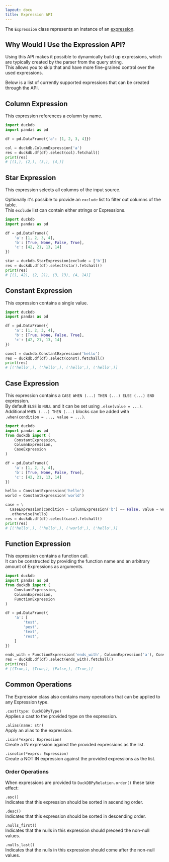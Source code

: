 ```yaml
---
layout: docu
title: Expression API
---
```


The `Expression` class represents an instance of an [expression](../../sql/expressions/overview).

## Why Would I Use the Expression API?

Using this API makes it possible to dynamically build up expressions, which are typically created by the parser from the query string.  
This allows you to skip that and have more fine-grained control over the used expressions.

Below is a list of currently supported expressions that can be created through the API.  

## Column Expression

This expression references a column by name.

```py
import duckdb
import pandas as pd

df = pd.DataFrame({'a': [1, 2, 3, 4]})

col = duckdb.ColumnExpression('a')
res = duckdb.df(df).select(col).fetchall()
print(res)
# [(1,), (2,), (3,), (4,)]
```

## Star Expression

This expression selects all columns of the input source.  

Optionally it's possible to provide an `exclude` list to filter out columns of the table.  
This `exclude` list can contain either strings or Expressions.

```py
import duckdb
import pandas as pd

df = pd.DataFrame({
	'a': [1, 2, 3, 4],
	'b': [True, None, False, True],
	'c': [42, 21, 13, 14]
})

star = duckdb.StarExpression(exclude = ['b'])
res = duckdb.df(df).select(star).fetchall()
print(res)
# [(1, 42), (2, 21), (3, 13), (4, 14)]
```

## Constant Expression

This expression contains a single value.

```py
import duckdb
import pandas as pd

df = pd.DataFrame({
	'a': [1, 2, 3, 4],
	'b': [True, None, False, True],
	'c': [42, 21, 13, 14]
})

const = duckdb.ConstantExpression('hello')
res = duckdb.df(df).select(const).fetchall()
print(res)
# [('hello',), ('hello',), ('hello',), ('hello',)]
```

## Case Expression

This expression contains a `CASE WHEN (...) THEN (...) ELSE (...) END` expression.  
By default `ELSE` is `NULL` and it can be set using `.else(value = ...)`.
Additional `WHEN (...) THEN (...)` blocks can be added with `.when(condition = ..., value = ...)`.

```py
import duckdb
import pandas as pd
from duckdb import (
    ConstantExpression,
    ColumnExpression,
    CaseExpression
)

df = pd.DataFrame({
    'a': [1, 2, 3, 4],
    'b': [True, None, False, True],
    'c': [42, 21, 13, 14]
})

hello = ConstantExpression('hello')
world = ConstantExpression('world')

case = \
  CaseExpression(condition = ColumnExpression('b') == False, value = world) \
  .otherwise(hello)
res = duckdb.df(df).select(case).fetchall()
print(res)
# [('hello',), ('hello',), ('world',), ('hello',)]
```

## Function Expression

This expression contains a function call.  
It can be constructed by providing the function name and an arbitrary amount of Expressions as arguments.

```py
import duckdb
import pandas as pd
from duckdb import (
    ConstantExpression,
    ColumnExpression,
    FunctionExpression
)

df = pd.DataFrame({
    'a': [
        'test',
        'pest',
        'text',
        'rest',
    ]
})

ends_with = FunctionExpression('ends_with', ColumnExpression('a'), ConstantExpression('est'))
res = duckdb.df(df).select(ends_with).fetchall()
print(res)
# [(True,), (True,), (False,), (True,)]
```

## Common Operations

The Expression class also contains many operations that can be applied to any Expression type.  

`.cast(type: DuckDBPyType)`  
Applies a cast to the provided type on the expression.

`.alias(name: str)`  
Apply an alias to the expression.

`.isin(*exprs: Expression)`  
Create a IN expression against the provided expressions as the list.

`.isnotin(*exprs: Expression)`  
Create a NOT IN expression against the provided expressions as the list.

### Order Operations

When expressions are provided to `DuckDBPyRelation.order()` these take effect:

`.asc()`  
Indicates that this expression should be sorted in ascending order.

`.desc()`  
Indicates that this expression should be sorted in descending order.

`.nulls_first()`  
Indicates that the nulls in this expression should preceed the non-null values.

`.nulls_last()`  
Indicates that the nulls in this expression should come after the non-null values.
